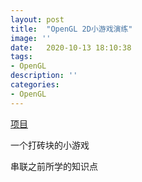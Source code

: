 ```yaml
---
layout: post
title:  "OpenGL 2D小游戏演练"
image: ''
date:   2020-10-13 18:10:38
tags:
- OpenGL
description: ''
categories: 
- OpenGL
---
```

[项目](..\assets\lib\testMatrix.zip)

一个打砖块的小游戏

串联之前所学的知识点

